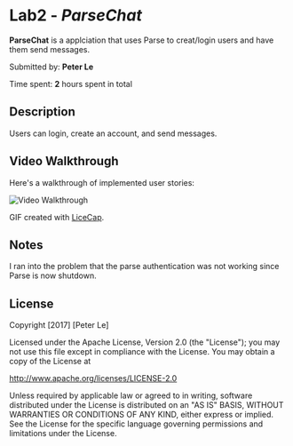 # Lab2 - *ParseChat*

**ParseChat** is a applciation that uses Parse to creat/login users and have them send messages.

Submitted by: **Peter Le**

Time spent: **2** hours spent in total

## Description
Users can login, create an account, and send messages.


## Video Walkthrough 

Here's a walkthrough of implemented user stories:

<img src='http://i.imgur.com/hvVvAo9.gif' title='Video Walkthrough' width='' alt='Video Walkthrough' />

GIF created with [LiceCap](http://www.cockos.com/licecap/).

## Notes

I ran into the problem that the parse authentication was not working since Parse is now shutdown.

## License

Copyright [2017] [Peter Le]

Licensed under the Apache License, Version 2.0 (the "License");
you may not use this file except in compliance with the License.
You may obtain a copy of the License at

http://www.apache.org/licenses/LICENSE-2.0

Unless required by applicable law or agreed to in writing, software
distributed under the License is distributed on an "AS IS" BASIS,
WITHOUT WARRANTIES OR CONDITIONS OF ANY KIND, either express or implied.
See the License for the specific language governing permissions and
limitations under the License.
